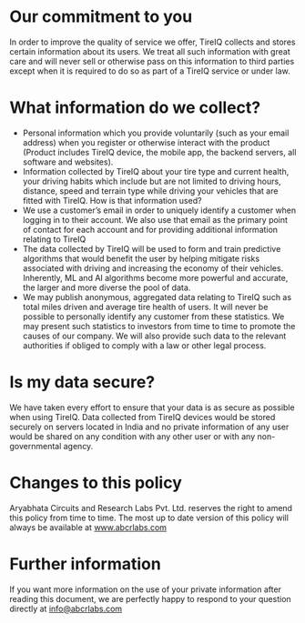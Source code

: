 # Our commitment to you 
In order to improve the quality of service we offer, TireIQ collects and stores certain information about its users. We treat all such information with great care and will never sell or otherwise pass on this information to third parties except when it is required to do so as part of a TireIQ service or under law.

# What information do we collect?
- Personal information which you provide voluntarily (such as your email address) when you register or otherwise interact with the product (Product includes TireIQ device, the mobile app, the backend servers, all software and websites).
- Information collected by TireIQ about your tire type and current health, your driving habits which include but are not limited to driving hours, distance, speed and terrain type while driving your vehicles that are fitted with TireIQ.
How is that information used?
- We use a customer’s email in order to uniquely identify a customer when logging in to their account. We also use that email as the primary point of contact for each account and for providing additional information relating to TireIQ
- The data collected by TireIQ will be used to form and train predictive algorithms that would benefit the user by helping mitigate risks associated with driving and increasing the economy of their vehicles. Inherently, ML and AI algorithms become more powerful and accurate, the larger and more diverse the pool of data. 
- We may publish anonymous, aggregated data relating to TireIQ such as total miles driven and average tire health of users. It will never be possible to personally identify any customer from these statistics. We may present such statistics to investors from time to time to promote the causes of our company. We will also provide such data to the relevant authorities if obliged to comply with a law or other legal process.

# Is my data secure?
We have taken every effort to ensure that your data is as secure as possible when using TireIQ. Data collected from TireIQ devices would be stored securely on servers located in India and no private information of any user would be shared on any condition with any other user or with any non-governmental agency. 

# Changes to this policy
Aryabhata Circuits and Research Labs Pvt. Ltd. reserves the right to amend this policy from time to time. The most up to date version of this policy will always be available at www.abcrlabs.com

# Further information
If you want more information on the use of your private information after reading this document, we are perfectly happy to respond to your question directly at info@abcrlabs.com

